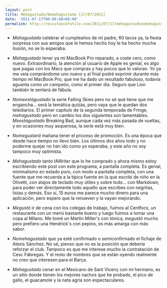 ```yaml
---
layout: post
title: Mehagustado/Nomehagustado [17/07/2011]
date: '2011-07-17T00:00:00+00:00'
permalink: http://resistancefutile.com/2011/07/17/mehagustadonomehagustado-17072011/
---
```

- *Mehagustado* celebrar el cumpleaños de mi padre, 60 tacos ya, la fiesta sorpresa con sus amigos que le hemos hecho hoy le ha hecho mucha ilusión, no se lo esperaba. 

- *Mehagustado* tener ya mi MacBook Pro reparado, a coste cero, como nuevo. Extraordinario, la atención al usuario de Apple es genial, es algo que pagas con los Macs que compras y hay pocos que lo valoran. Yo ya me veía comprándome uno nuevo y al final podré exprimir durante más tiempo mi MacBook Pro, que me ha dado un resultado fabuloso, todavía aguanta como un campeón, como el primer día. Seguro que Lion también le sentará de fábula. 

- *Nomeestágustado* la serie Falling Skies pero no sé qué tiene que me engancha… será la temática quizás, pero vaya que le quedan dos telediarios. El primer capítulo de la segunda temporada de Fringe, *mehagustado* pero en cambio los dos siguientes son lamentables.  *Meestágustado* Breaking Bad, aunque cada vez más pasada de vueltas, y en ocasiones muy asquerosa, la serie está muy bien.

- *Nomegustará* mañana tener el proceso de promoción. Es una época que desde hace tiempo no llevo bien. Los últimos dos años todo y no poderme quejar no han ido como yo esperaba, y este año no soy tampoco muy optimista.

- *Mehagustado* tanto IAWriter que lo he comprado y ahora mismo estoy escribiendo este post con este programa, a pantalla completa. Es genial, minimalismo en estado puro, con modo a pantalla completa, con una fuente que me recuerda a la típica fuente en la que escribí de niño en la Olivetti, con atajos de teclado muy útiles y sobre todo… con Markdown, para poder ver directamente todo aquello que escribes con negritas, listas y demás. Eso sí, 15 euros me parece mucho dinero para una aplicación, pero espero que la renueven y la vayan mejorando. 

- *Megustó* ir de cena con los colegas de trabajo, fuimos al Centfocs, un restaurante con un menú bastante bueno y luego fuimos a tomar una copa al Milano. Me tomé un Martin Miller's con tónica, *megustó* mucho pero prefiero una Hendrick's con pepino, es más amarga con más sabor.

- *Nomehagustado* que ya esté confirmado o semiconfirmado el fichaje de Alexis Sánchez. No sé, pienso que no es la posición que debería reforzar el club. Tampoco es que me interese mucho la contratación de Cesc Fábregas. Y el resto de nombres que se están oyendo realmente no creo que interesen para el Barça. 

- *Mehagustado* cenar en el Mexicano de Sant Vicenç con mi hermano, es un sitio donde tienen los mejores nachos que he probado, el pico de gallo, el guacamole y la nata agria son espectaculares. 
